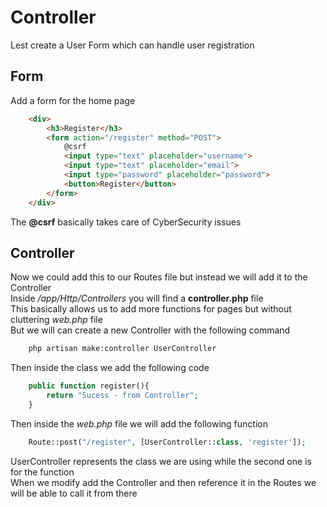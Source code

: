 # Controller

Lest create a User Form which can handle user registration

## Form

Add a form for the home page
```html
    <div>
        <h3>Register</h3>
        <form action="/register" method="POST">
            @csrf
            <input type="text" placeholder="username">
            <input type="text" placeholder="email">
            <input type="password" placeholder="password">
            <button>Register</button>
        </form>
    </div>
```
The **@csrf** basically takes care of CyberSecurity issues

## Controller
Now we could add this to our Routes file but instead we will add it to the Controller\
Inside */app/Http/Controllers* you will find a **controller.php** file\
This basically allows us to add more functions for pages but without cluttering *web.php* file\
But we will can create a new Controller with the following command
```bash
    php artisan make:controller UserController
```

Then inside the class we add the following code
```php
    public function register(){
        return "Sucess - from Controller";
    }
```

Then inside the *web.php* file we will add the following function
```php
    Route::post("/register", [UserController::class, 'register']);
```
UserController represents the class we are using while the second one is for the function\
When we modify add the Controller and then reference it in the Routes we will be able to call it from there